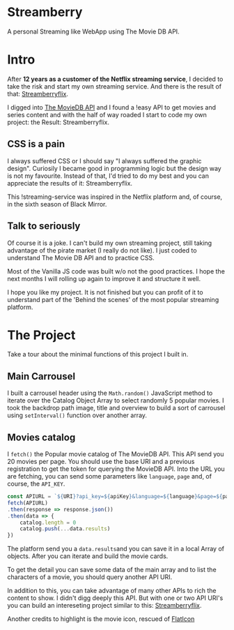 # Streamberry
A personal Streaming like WebApp using The Movie DB API.

# Intro

After **12 years as a customer of the Netflix streaming service**, I decided to take the risk and start my own streaming service. And there is the result of that: [Streamberryflix](https://mobilepadawan.github.io/Streamberry/).

I digged into [The MovieDB API](https://themoviedb.org/) and I found a !easy API to get movies and series content and with the half of way roaded I start to code my own project: the Result: Streamberryflix.

## CSS is a pain
I always suffered CSS or I should say "I always suffered the graphic design". Curiosily I became good in programming logic but the design way is not my favourite. Instead of that, I'd tried to do my best and you can appreciate the results of it: Streamberryflix.

This !streaming-service was inspired in the Netflix platform and, of course, in the sixth season of Black Mirror.

## Talk to seriously

Of course it is a joke. I can't build my own streaming project, still taking advantage of the pirate market (I really do not like). I just coded to understand The Movie DB API and to practice CSS.

Most of the Vanilla JS code was built w/o not the good practices. I hope the next months I will rolling up again to improve it and structure it well.

I hope you like my project. It is not finished but you can profit of it to understand part of the 'Behind the scenes' of the most popular streaming platform.

# The Project
Take a tour about the minimal functions of this project I built in.

## Main Carrousel
I built a carrousel header using the `Math.random()` JavaScript method to iterate over the Catalog Object Array to select randomly 5 popular movies. I took the backdrop path image, title and overview to build a sort of carrousel using `setInterval()` function over another array.

## Movies catalog
I `fetch()` the Popular movie catalog of The MovieDB API. This API send you 20 movies per page.
You should use the base URI and a previous registration to get the token for querying the MovieDB API. Into the URL you are fetching, you can send some parameters like `language`, `page` and, of course, the `API_KEY`.

```javascript
const APIURL = `${URI}?api_key=${apiKey}&language=${language}&page=${page}`
fetch(APIURL)
.then(response => response.json())
.then(data => {
    catalog.length = 0
    catalog.push(...data.results)
})
```
The platform send you a `data.results`and you can save it in a local Array of objects. After you can iterate and build the movie cards.

To get the detail you can save some data of the main array and to list the characters of a movie, you should query another API URI.

In addition to this, you can take advantage of many other APIs to rich the content to show. I didn't digg deeply this API. But with one or two API URI's you can build an intereseting project similar to this: [Streamberryflix](https://mobilepadawan.github.io/Streamberry/).

Another credits to highlight is the movie icon, rescued of [FlatIcon](https://www.flaticon.com/) 
